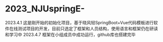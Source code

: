 # 2023_NJUspringE-
2023.4.1
这是刚开始的初始化项目，基于晓风轻SpringBoot+Vue代码模板进行软件在线测试项目的开发，目前只选定了框架和人员结构，使用语言和框架仍在研读和学习中
2023.4.7
框架在小组成员中成功运行，github库也搭建完毕
